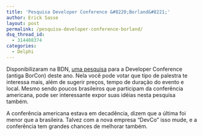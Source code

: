 ```yaml
---
title: 'Pesquisa Developer Conference &#8220;Borland&#8221;'
author: Erick Sasse
layout: post
permalink: /pesquisa-developer-conference-borland/
dsq_thread_id:
  - 314408374
categories:
  - Delphi
---
```

Disponibilizaram na BDN, [uma pesquisa][1] para a Developer Conference (antiga BorCon) deste ano. Nela você pode votar que tipo de palestra te interessa mais, além de sugerir preços, tempo de duração do evento e local. Mesmo sendo poucos brasileiros que participam da conferência americana, pode ser interessante expor suas idéias nesta pesquisa também.

A conferência americana estava em decadência, dizem que a última foi menor que a brasileira. Talvez com a nova empresa &#8220;DevCo&#8221; isso mude, e a conferência tem grandes chances de melhorar também.

 [1]: http://bdn.borland.com/article/0,1410,33466,00.html